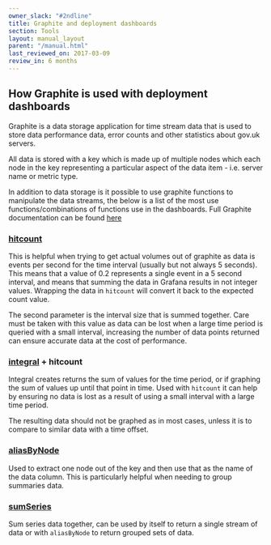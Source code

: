```yaml
---
owner_slack: "#2ndline"
title: Graphite and deployment dashboards
section: Tools
layout: manual_layout
parent: "/manual.html"
last_reviewed_on: 2017-03-09
review_in: 6 months
---
```


## How Graphite is used with deployment dashboards

Graphite is a data storage application for time stream data that is used to store data performance data, error counts and other statistics about gov.uk servers.

All data is stored with a key which is made up of multiple nodes which each node in the key representing a particular aspect of the data item - i.e. server name or metric type.

In addition to data storage is it possible to use graphite functions to manipulate the data streams, the below is a list of the most use functions/combinations of functions use in the dashboards. Full Graphite documentation can be found [here](http://graphite.readthedocs.io/en/0.9.13-pre1)

### [hitcount](http://graphite.readthedocs.io/en/0.9.13-pre1/functions.html#graphite.render.functions.hitcount)

This is helpful when trying to get actual volumes out of graphite as data is events per second for the time interval (usually but not always 5 seconds). This means that a value of 0.2 represents a single event in a 5 second interval, and means that summing the data in Grafana results in not integer values.  Wrapping the data in `hitcount` will convert it back to the expected count value.

The second parameter is the interval size that is summed together. Care must be taken with this value as data can be lost when a large time period is queried with a small interval, increasing the number of data points returned can ensure accurate data at the cost of performance.

### [integral](http://graphite.readthedocs.io/en/0.9.13-pre1/functions.html#graphite.render.functions.integral) + hitcount

Integral creates returns the sum of values for the time period, or if graphing the sum of values up until that point in time. Used with `hitcount` it can help by ensuring no data is lost as a result of using a small interval with a large time period.

The resulting data should not be graphed as in most cases, unless it is to compare to similar data with a time offset.

### [aliasByNode](http://graphite.readthedocs.io/en/0.9.13-pre1/functions.html#graphite.render.functions.aliasByNode)

Used to extract one node out of the key and then use that as the name of the data column. This is particularly helpful when needing to group summaries data.

### [sumSeries](http://graphite.readthedocs.io/en/0.9.13-pre1/functions.html?#graphite.render.functions.sumSeries)

Sum series data together, can be used by itself to return a single stream of data or with `aliasByNode` to return grouped sets of data.
